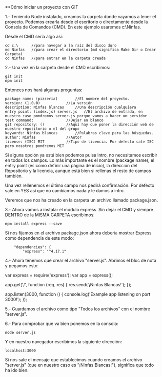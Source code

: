 ﻿**Cómo iniciar un proyecto con GIT

1.- Teniendo Node instalado, creamos la carpeta donde vayamos a tener el proyecto. Podemos crearla desde el escritorio o directamente desde la Consola de Comandos (CMD). En este ejemplo usaremos c:\Ninfas.

Desde el CMD sería algo así:

	cd c:\		//para navegar a la raíz del disco duro
	md Ninfas	//para crear el directorio (md significa Make Dir o Crear Carpeta)
	cd Ninfas 	//para entrar en la carpeta creada

2.- Una vez en la carpeta desde el CMD escribimos:

	git init
	npm init

Entonces nos hará algunas preguntas:

	package name: (pizzeria)		//El nombre del proyecto.
	version: (1.0.0)			//La versión
	description: Ninfas blancas		//Una descripción cualquiera
	entry point: (index.js) server.js	//El archivo de entrada, en nuestro caso pondremos server.js porque vamos a hacer un servidor
	test command:				//Dejar en blanco
	git repository: ()			//Aquí hay que poner la dirección web de 						nuestro repositorio o el del grupo
	keywords: Ninfas blancas		//Palabras clave para las búsquedas.
	author: Ninfas				//Autor
	license: (ISC) MIT			//Tipo de licencia. Por defecto sale ISC 						pero nosotros pondremos MIT

Si alguna opción ya está bien podemos pulsa Intro, no necesitamos escribir en todos los campos. Lo más importante es el nombre (package name), el entry point (es como definir una página de inicio), la dirección del Repositorio y la licencia, aunque está bien si rellenas el resto de campos también.

Una vez rellenemos el último campo nos pedirá confirmación. Por defecto sale en YES así que no cambiamos nada y le damos a intro.

Veremos que nos ha creado en la carpeta un archivo llamado package.json.

3.- Ahora vamos a instalar el módulo express. Sin dejar el CMD y siempre DENTRO de la MISMA CARPETA escribimos:
	
	npm install express --save
	
Si nos fijamos en el archivo package.json ahora debería mostrar Express como dependencia de este modo:

  		"dependencies": {
		    "express": "^4.17.1"

4.- Ahora tenemos que crear el archivo "server.js". Abrimos el bloc de nota y pegamos esto:

var express = require('express');
var app = express();

app.get('/', function (req, res) {
  res.send('¡Ninfas Blancas!');
});

app.listen(3000, function () {
  console.log('Example app listening on port 3000!');
});

5.- Guardamos el archivo como tipo "Todos los archivos" con el nombre "server.js".

6.- Para comprobar que va bien ponemos en la consola:
	
	node server.js

Y en nuestro navegador escribimos  la siguiente dirección:

	localhost:3000

Si nos sale el mensaje que establecimos cuando creamos el archivo "server.js" (que en nuestro caso es "¡Ninfas Blancas!"), significa que todo ha ido bien.
